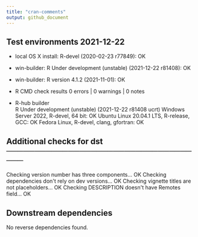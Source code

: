 ```yaml
---
title: "cran-comments"
output: github_document
---
```


## Test environments 2021-12-22
* local OS X install: R-devel (2020-02-23 r77849): OK 
* win-builder: R Under development (unstable) (2021-12-22 r81408): OK
* win-builder: R version 4.1.2 (2021-11-01): OK
* R CMD check results
0 errors | 0 warnings | 0 notes 

* R-hub builder  
  R Under development (unstable) (2021-12-22 r81408 ucrt)
  Windows Server 2022, R-devel, 64 bit: OK
  Ubuntu Linux 20.04.1 LTS, R-release, GCC: OK
  Fedora Linux, R-devel, clang, gfortran: OK
  
## Additional checks for dst ────────────────────────────────────
Checking version number has three components... OK
Checking dependencies don't rely on dev versions... OK
Checking vignette titles are not placeholders... OK
Checking DESCRIPTION doesn't have Remotes field... OK

## Downstream dependencies 
No reverse dependencies found.
